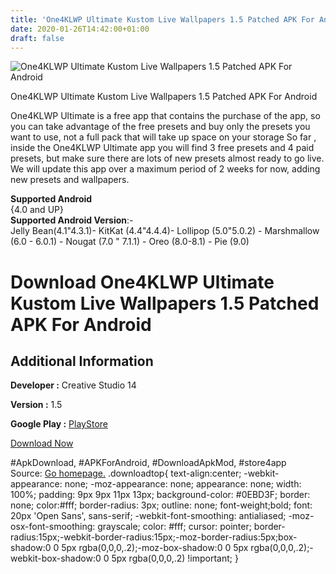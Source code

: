 ```yaml
---
title: 'One4KLWP Ultimate Kustom Live Wallpapers 1.5 Patched APK For Android'
date: 2020-01-26T14:42:00+01:00
draft: false
---
```


![One4KLWP Ultimate Kustom Live Wallpapers 1.5 Patched APK For Android](https://i0.wp.com/apkhome.net/wp-content/uploads/2020/01/One4KLWP-Ultimate-Kustom-Live-Wallpapers-1.5-Patched.png "One4KLWP Ultimate Kustom Live Wallpapers 1.5 Patched APK For Android")

  

One4KLWP Ultimate Kustom Live Wallpapers 1.5 Patched APK For Android

One4KLWP Ultimate is a free app that contains the purchase of the app, so you can take advantage of the free presets and buy only the presets you want to use, not a full pack that will take up space on your storage So far , inside the One4KLWP Ultimate app you will find 3 free presets and 4 paid presets, but make sure there are lots of new presets almost ready to go live. We will update this app over a maximum period of 2 weeks for now, adding new presets and wallpapers.

**Supported Android**  
{4.0 and UP}  
**Supported Android Version**:-  
Jelly Bean(4.1"4.3.1)- KitKat (4.4"4.4.4)- Lollipop (5.0"5.0.2) - Marshmallow (6.0 - 6.0.1) - Nougat (7.0 " 7.1.1) - Oreo (8.0-8.1) - Pie (9.0)

Download One4KLWP Ultimate Kustom Live Wallpapers 1.5 Patched APK For Android
=============================================================================

Additional Information
----------------------

**Developer :** Creative Studio 14

**Version :** 1.5

**Google Play :** [PlayStore](https://play.google.com/store/apps/details?id=cs14.pixelperfect.kwgtwidget.one4klwpultimate)

  

[Download Now](https://store4app.co/post/one4klwp-ultimate-kustom-live-wallpapers-1-5-patched-apk-for-android_1580046031)

  
#ApkDownload, #APKForAndroid, #DownloadApkMod, #store4app  
Source: [Go homepage.](https://store4app.co/post/one4klwp-ultimate-kustom-live-wallpapers-1-5-patched-apk-for-android_1580046031) .downloadtop{ text-align:center; -webkit-appearance: none; -moz-appearance: none; appearance: none; width: 100%; padding: 9px 9px 11px 13px; background-color: #0EBD3F; border: none; color:#fff; border-radius: 3px; outline: none; font-weight;bold; font: 20px 'Open Sans', sans-serif; -webkit-font-smoothing: antialiased; -moz-osx-font-smoothing: grayscale; color: #fff; cursor: pointer; border-radius:15px;-webkit-border-radius:15px;-moz-border-radius:5px;box-shadow:0 0 5px rgba(0,0,0,.2);-moz-box-shadow:0 0 5px rgba(0,0,0,.2);-webkit-box-shadow:0 0 5px rgba(0,0,0,.2) !important; }